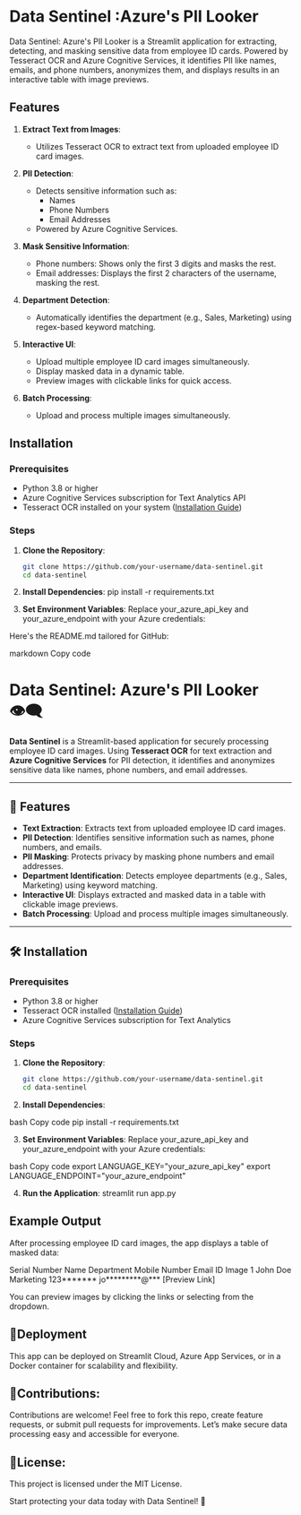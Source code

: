 # Data Sentinel :Azure's PII Looker
Data Sentinel: Azure's PII Looker is a Streamlit application for extracting, detecting, and masking sensitive data from employee ID cards. Powered by Tesseract OCR and Azure Cognitive Services, it identifies PII like names, emails, and phone numbers, anonymizes them, and displays results in an interactive table with image previews.

## Features

1. **Extract Text from Images**:
   - Utilizes Tesseract OCR to extract text from uploaded employee ID card images.
   
2. **PII Detection**:
   - Detects sensitive information such as:
     - Names
     - Phone Numbers
     - Email Addresses
   - Powered by Azure Cognitive Services.

3. **Mask Sensitive Information**:
   - Phone numbers: Shows only the first 3 digits and masks the rest.
   - Email addresses: Displays the first 2 characters of the username, masking the rest.

4. **Department Detection**:
   - Automatically identifies the department (e.g., Sales, Marketing) using regex-based keyword matching.

5. **Interactive UI**:
   - Upload multiple employee ID card images simultaneously.
   - Display masked data in a dynamic table.
   - Preview images with clickable links for quick access.

6. **Batch Processing**:
   - Upload and process multiple images simultaneously.   

## Installation

### Prerequisites
- Python 3.8 or higher
- Azure Cognitive Services subscription for Text Analytics API
- Tesseract OCR installed on your system ([Installation Guide](https://github.com/tesseract-ocr/tesseract))

### Steps
1. **Clone the Repository**:
   ```bash
   git clone https://github.com/your-username/data-sentinel.git
   cd data-sentinel
   
2. **Install Dependencies**:
pip install -r requirements.txt


3. **Set Environment Variables**: Replace your_azure_api_key and your_azure_endpoint with your Azure credentials:
 
Here's the README.md tailored for GitHub:

markdown
Copy code
# Data Sentinel: Azure's PII Looker 👁️‍🗨️

**Data Sentinel** is a Streamlit-based application for securely processing employee ID card images. Using **Tesseract OCR** for text extraction and **Azure Cognitive Services** for PII detection, it identifies and anonymizes sensitive data like names, phone numbers, and email addresses.

---

## 🌟 Features
- **Text Extraction**: Extracts text from uploaded employee ID card images.
- **PII Detection**: Identifies sensitive information such as names, phone numbers, and emails.
- **PII Masking**: Protects privacy by masking phone numbers and email addresses.
- **Department Identification**: Detects employee departments (e.g., Sales, Marketing) using keyword matching.
- **Interactive UI**: Displays extracted and masked data in a table with clickable image previews.
- **Batch Processing**: Upload and process multiple images simultaneously.

---

## 🛠️ Installation

### Prerequisites
- Python 3.8 or higher
- Tesseract OCR installed ([Installation Guide](https://github.com/tesseract-ocr/tesseract))
- Azure Cognitive Services subscription for Text Analytics

### Steps
1. **Clone the Repository**:
   ```bash
   git clone https://github.com/your-username/data-sentinel.git
   cd data-sentinel
   
2. **Install Dependencies**:

bash
Copy code
pip install -r requirements.txt

3. **Set Environment Variables**: Replace your_azure_api_key and your_azure_endpoint with your Azure credentials:

bash
Copy code
export LANGUAGE_KEY="your_azure_api_key"
export LANGUAGE_ENDPOINT="your_azure_endpoint"

4. **Run the Application**:
streamlit run app.py


## Example Output
After processing employee ID card images, the app displays a table of masked data:

Serial Number	Name	Department	Mobile Number	Email ID	Image
1	John Doe	Marketing	123*******	jo*********@***	[Preview Link]

You can preview images by clicking the links or selecting from the dropdown.

## 🚀Deployment
This app can be deployed on Streamlit Cloud, Azure App Services, or in a Docker container for scalability and flexibility.
 
## 🤝Contributions:
Contributions are welcome! Feel free to fork this repo, create feature requests, or submit pull requests for improvements. Let’s make secure data processing easy and accessible for everyone.

##  📜License:
This project is licensed under the MIT License.

Start protecting your data today with Data Sentinel! 🚀
